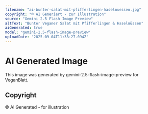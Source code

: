 ```yaml
---
filename: "ai-bunter-salat-mit-pfifferlingen-haselnuessen.jpg"
copyright: "© AI Generiert - zur Illustration"
source: "Gemini 2.5 Flash Image Preview"
altText: "Bunter Veganer Salat mit Pfifferlingen & Haselnüssen"
aiGenerated: true
model: "gemini-2.5-flash-image-preview"
uploadDate: "2025-09-04T11:33:27.094Z"
---
```


# AI Generated Image

This image was generated by gemini-2.5-flash-image-preview for VeganBlatt.

## Copyright
© AI Generated - for illustration
